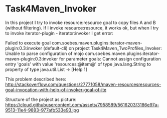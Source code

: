 Task4Maven_Invoker
==================

In this project I try to invoke resource:resource goal to copy files A and B (without filtering). If I invoke resource:resource, it works ok, but when I try to invoke iterator-plugin - iterator:invoker I get error:

Failed to execute goal com.soebes.maven.plugins:iterator-maven-plugin:0.3:invoker (default-cli) on project Task4Maven_TwoProfiles_Invoker: Unable to parse configuration of mojo com.soebes.maven.plugins:iterator-maven-plugin:0.3:invoker for parameter goals: Cannot assign configuration entry 'goals' with value 'resources:@item@' of type java.lang.String to property of type java.util.List -> [Help 1]

This problem described here: http://stackoverflow.com/questions/27771058/maven-resourcesresources-goal-invocation-with-help-of-invoker-goal-of-ite

Structure of the project as picture:
https://cloud.githubusercontent.com/assets/7958589/5616203/3186e97a-9513-11e4-9893-977afb533e93.jpg
